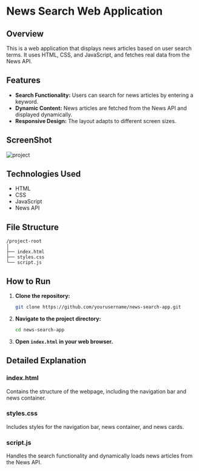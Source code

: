 # News Search Web Application

## Overview
This is a web application that displays news articles based on user search terms. It uses HTML, CSS, and JavaScript, and fetches real data from the News API.

## Features
- **Search Functionality:** Users can search for news articles by entering a keyword.
- **Dynamic Content:** News articles are fetched from the News API and displayed dynamically.
- **Responsive Design:** The layout adapts to different screen sizes.

## ScreenShot
![project](https://github.com/vikaspanwar11/News-Search-Web-Application/assets/70198540/ca2e1901-ce8a-4947-939b-3b4a508f048a)

## Technologies Used
- HTML
- CSS
- JavaScript
- News API

## File Structure
```
/project-root
│
├── index.html
├── styles.css
└── script.js
```

## How to Run
1. **Clone the repository:**
   ```bash
   git clone https://github.com/yourusername/news-search-app.git
   ```
2. **Navigate to the project directory:**
   ```bash
   cd news-search-app
   ```
3. **Open `index.html` in your web browser.**

## Detailed Explanation

### index.html
Contains the structure of the webpage, including the navigation bar and news container.

### styles.css
Includes styles for the navigation bar, news container, and news cards.

### script.js
Handles the search functionality and dynamically loads news articles from the News API.
